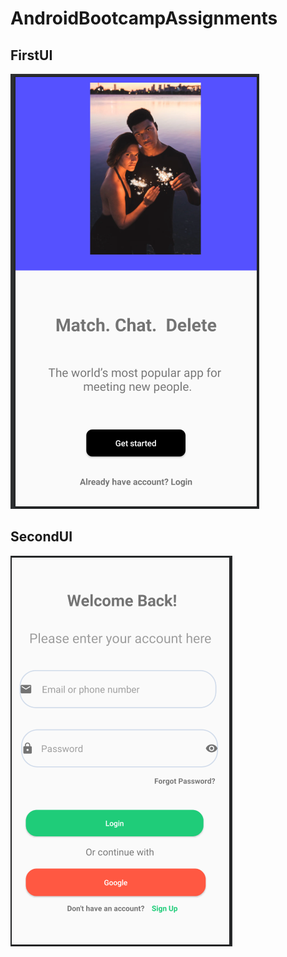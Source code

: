 # AndroidBootcampAssignments

## FirstUI
![Resim](FirstUI.png)

## SecondUI
![Resim_two](SecondUI.png)
